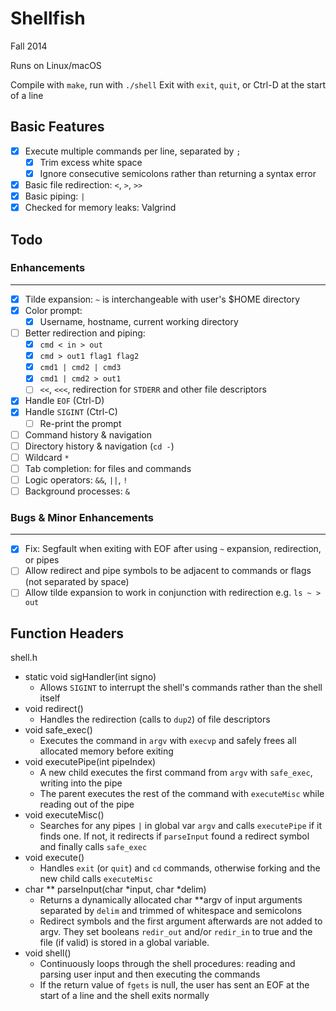 Shellfish
======
Fall 2014

Runs on Linux/macOS

Compile with `make`, run with `./shell`
Exit with `exit`, `quit`, or Ctrl-D at the start of a line

## Basic Features
- [x] Execute multiple commands per line, separated by `;`
  - [x] Trim excess white space
  - [x] Ignore consecutive semicolons rather than returning a syntax error
- [x] Basic file redirection: `<`, `>`, `>>`
- [x] Basic piping: `|`
- [x] Checked for memory leaks: Valgrind

## Todo
### Enhancements
------
- [x] Tilde expansion: `~` is interchangeable with user's $HOME directory
- [x] Color prompt:
  - [x] Username, hostname, current working directory
- [ ] Better redirection and piping:
  - [x] `cmd < in > out`
  - [x] `cmd > out1 flag1 flag2`
  - [x] `cmd1 | cmd2 | cmd3`
  - [x] `cmd1 | cmd2 > out1`
  - [ ] `<<`, `<<<`, redirection for `STDERR` and other file descriptors
- [x] Handle `EOF` (Ctrl-D)
- [x] Handle `SIGINT` (Ctrl-C)
  - [ ] Re-print the prompt
- [ ] Command history & navigation
- [ ] Directory history & navigation (`cd -`)
- [ ] Wildcard `*`
- [ ] Tab completion: for files and commands
- [ ] Logic operators: `&&`, `||`, `!`
- [ ] Background processes: `&`

### Bugs & Minor Enhancements
------
- [x] Fix: Segfault when exiting with EOF after using `~` expansion, redirection, or pipes
- [ ] Allow redirect and pipe symbols to be adjacent to commands or flags (not separated by space)
- [ ] Allow tilde expansion to work in conjunction with redirection e.g. `ls ~ > out`

## Function Headers
shell.h

- static void sigHandler(int signo)
  - Allows `SIGINT` to interrupt the shell's commands rather than the shell itself
- void redirect()
  - Handles the redirection (calls to `dup2`) of file descriptors
- void safe_exec()
  - Executes the command in `argv` with `execvp` and safely frees all allocated memory before exiting
- void executePipe(int pipeIndex)
  - A new child executes the first command from `argv` with `safe_exec`, writing into the pipe
  - The parent executes the rest of the command with `executeMisc` while reading out of the pipe
- void executeMisc()
  - Searches for any pipes `|` in global var `argv` and calls `executePipe` if it finds one. If not, it redirects if `parseInput` found a redirect symbol and finally calls `safe_exec`
- void execute()
  - Handles `exit` (or `quit`) and `cd` commands, otherwise forking and the new child calls `executeMisc`
- char ** parseInput(char *input, char *delim)
  - Returns a dynamically allocated char **argv of input arguments separated by `delim` and trimmed of whitespace and semicolons
  - Redirect symbols and the first argument afterwards are not added to argv. They set booleans `redir_out` and/or `redir_in` to true and the file (if valid) is stored in a global variable.
- void shell()
  - Continuously loops through the shell procedures: reading and parsing user input and then executing the commands
  - If the return value of `fgets` is null, the user has sent an EOF at the start of a line and the shell exits normally

